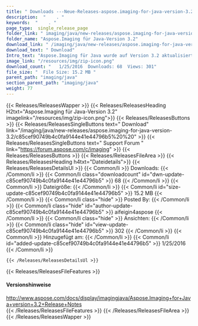 ```yaml
---
title: " Downloads ---Neue-Releases-aspose.imaging-for-java-version-3.2 . "
description:  "    . " 
keywords:  "    . " 
page_type:  single_release_page
folder_link: " imaging/java/new-releases/aspose.imaging-for-java-version-3.2/"
folder_name: "Aspose.Imaging für Java-Version 3.2"
download_link: " /imaging/java/new-releases/aspose.imaging-for-java-version-3.2/c85cef90749b4c0fa9144e41e44796b5"
download_text: " Download"
Intro_text: "Aspose.Imaging für Java wurde auf Version 3.2 aktualisiert und wir freuen uns über eine..."
image_link: "/resources/img/zip-icon.png"
download_count: "   1/25/2016  Downloads: 68  Views: 301"
file_size: "  File Size: 15.2 MB "
parent_path: "imaging/java"
section_parent_path: "imaging/java"
weight: 77
---
```


{{< Releases/ReleasesWapper >}}
  {{< Releases/ReleasesHeading H2txt="Aspose.Imaging für Java-Version 3.2" imagelink="/resources/img/zip-icon.png">}}
  {{< Releases/ReleasesButtons >}}
    {{< Releases/ReleasesSingleButtons text=" Download" link="/imaging/java/new-releases/aspose.imaging-for-java-version-3.2/c85cef90749b4c0fa9144e41e44796b5%20%20" >}}
    {{< Releases/ReleasesSingleButtons text=" Support Forum " link="https://forum.aspose.com/c/imaging" >}}
  {{< Releases/ReleasesButtons >}}
  {{< Releases/ReleasesFileArea >}}
    {{< Releases/ReleasesHeading h4txt="Dateidetails">}}
    {{< Releases/ReleasesDetailsUl >}}
            {{< Common/li >}} Downloads: {{< /Common/li >}}
      {{< Common/li class="downloadcount" id="dwn-update-c85cef90749b4c0fa9144e41e44796b5" >}} 68 {{< /Common/li >}}
      {{< Common/li >}} Dateigröße: {{< /Common/li >}}
      {{< Common/li id="size-update-c85cef90749b4c0fa9144e41e44796b5" >}} 15.2 MB {{< /Common/li >}} 
      {{< Common/li  class="hide" >}} Posted By: {{< /Common/li >}} 
      {{< Common/li class="hide" id="author-update-c85cef90749b4c0fa9144e41e44796b5" >}} aifeigin4aspose {{< /Common/li >}}
      {{< Common/li class="hide" >}} Ansichten: {{< /Common/li >}}
      {{< Common/li class="hide" id="view-update-c85cef90749b4c0fa9144e41e44796b5" >}} 302 {{< /Common/li >}}
      {{< Common/li >}} Hinzugefügt am: {{< /Common/li >}}
      {{< Common/li id="added-update-c85cef90749b4c0fa9144e41e44796b5" >}} 1/25/2016 {{< /Common/li >}} 

    {{< /Releases/ReleasesDetailsUl >}}

  {{< Releases/ReleasesFileFeatures >}}
      <h4>Versionshinweise</h4><div> <a href="http://www.aspose.com/docs/display/imagingjava/Aspose.Imaging+for+Java+version+3.2+Release+Notes">http://www.aspose.com/docs/display/imagingjava/Aspose.Imaging+for+Java+version+3.2+Release+Notes</a></div>
  {{< /Releases/ReleasesFileFeatures >}}
 {{< /Releases/ReleasesFileArea >}}
{{< /Releases/ReleasesWapper >}}



